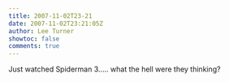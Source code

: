 ```yaml
---
title: 2007-11-02T23-21
date: 2007-11-02T23:21:05Z
author: Lee Turner
showtoc: false
comments: true
---
```


Just watched Spiderman 3..... what the hell were they thinking?

